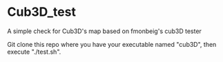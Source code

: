 # Cub3D_test
A simple check for Cub3D's map based on fmonbeig's cub3D tester
 
Git clone this repo where you have your executable named "cub3D", then execute "./test.sh".
